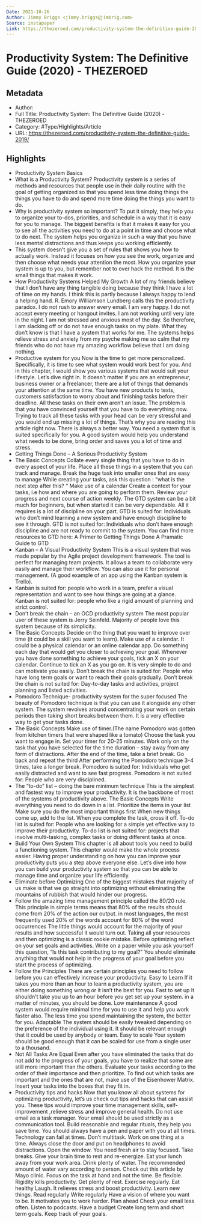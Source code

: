 ```yaml
---
Date: 2021-10-26
Author: Jimmy Briggs <jimmy.briggs@jimbrig.com>
Source: instapaper
Link: https://thezeroed.com/productivity-system-the-definitive-guide-2019/
---
```

# Productivity System: The Definitive Guide (2020) - THEZEROED

## Metadata
- Author: 
- Full Title: Productivity System: The Definitive Guide (2020) - THEZEROED
- Category: #Type/Highlights/Article
- URL: https://thezeroed.com/productivity-system-the-definitive-guide-2019/

## Highlights
- Productivity System Basics
- What is a Productivity System?
  Productivity system is a series of methods and resources that people use in their daily routine with the goal of getting organized so that you spend less time doing things the things you have to do and spend more time doing the things you want to do.
- Why is productivity system so important?
  To put it simply, they help you to organize your to-dos, priorities, and schedule in a way that it is easy for you to manage.
  The biggest benefits is that it makes it easy for you to see all the activities you need to do at a point in time and choose what to do next.
  The system helps you organize in such a way that you have less mental distractions and thus keeps you working efficiently.
- This system doesn’t give you a set of rules that shows you how to actually work. Instead it focuses on how you see the work, organize and then choose what needs your attention the most.
  How you organize your system is up to you, but remember not to over hack the method.
  It is the small things that makes it work.
- How Productivity Systems Helped My Growth
  A lot of my friends believe that I don’t have any thing tangible doing because they think I have a lot of time on my hands. I think this is partly because I always happy to lend a helping hand.
  R. Emory Williamson Lundberg calls this the productivity paradox.
  I do not rush to answer every email. I am very happy. I do not accept every meeting or hangout invites. I am not working until very late in the night. I am not stressed and anxious most of the day. So therefore, I am slacking off or do not have enough tasks on my plate.
  What they don’t know is that I have a system that works for me. The systems helps relieve stress and anxiety from my psyche making me so calm that my friends who do not have my amazing workflow believe that I am doing nothing.
- Productive system for you
  Now is the time to get more personalized. Specifically, it is time to see what system would work best for you.
  And in this chapter, I would show you various systems that would suit your lifestyle.
  Let’s dive right in.
  It doesn’t matter if you are an entrepreneur, business owner or a freelancer, there are a lot of things that demands your attention at the same time. You have new products to tests, customers satisfaction to worry about and finishing tasks before their deadline. All these tasks on their own aren’t an issue.
  The problem is that you have convinced yourself that you have to do everything now. Trying to track all these tasks with your head can be very stressful and you would end up missing a lot of things.
  That’s why you are reading this article right now. There is always a better way.
  You need a system that is suited specifically for you. A good system would help you understand what needs to be done, bring order and saves you a lot of time and stress.
- Getting Things Done – A Serious Productivity System
- The Basic Concepts
  Collate every single thing that you have to do in every aspect of your life.
  Place all these things in a system that you can track and manage.
  Break the huge task into smaller ones that are easy to manage
  While creating your tasks, ask this question : “what is the next step after this? “
  Make use of a calendar
  Create a context for your tasks, i.e how and where you are going to perform them.
  Review your progress and next course of action weekly.
  The GTD system can be a bit much for beginners, but when started it can be very dependable.
  All it requires is a lot of discipline on your part.
  GTD is suited for: Individuals who don’t mind learning a new system and have enough discipline to see it through.
  GTD is not suited for: Individuals who don’t have enough discipline and are not ready to commit to the system.
  You can find more resources to GTD here:
  A Primer to Getting Things Done
  A Pramatic Guide to GTD
- Kanban – A Visual Productivity System
  This is a visual system that was made popular by the Agile project development framework.
  The tool is perfect for managing team projects. It allows a team to collaborate very easily and manage their workflow.
  You can also use it for personal management. (A good example of an app using the Kanban system is Trello).
- Kanban is suited for: people who work in a team, prefer a visual representation and want to see how things are going at a glance.
  Kanban is not suited for: people who like a rigid amount of planning and strict control.
- Don’t break the chain – an OCD productivity system
  The most popular user of these system is Jerry Seinfeld. Majority of people love this system because of its simplicity.
- The Basic Concepts
  Decide on the thing that you want to improve over time (it could be a skill you want to learn).
  Make use of a calendar. It could be a physical calendar or an online calendar app.
  Do something each day that would get you closer to achieving your goal.
  Whenever you have done something to achieve your goals, tick an X on your calendar.
  Continue to tick an X as you go on.
  It is very simple to do and can motivate you easily.
  Don’t break the chain is suited for: People who have long term goals or want to reach their goals gradually.
  Don’t break the chain is not suited for: Day-to-day tasks and activities, project planning and listed activities.
- Pomodoro Technique- productivity system for the super focused
  The beauty of Pomodoro technique is that you can use it alongside any other system.
  The system revolves around concentrating your work on certain periods then taking short breaks between them.
  It is a very effective way to get your tasks done.
- The Basic Concepts
  Make use of timer.(The name Pomodoro was gotten from kitchen timers that were shaped like a tomato)
  Choose the task you want to engage in.
  Set your timer for 20-25 minutes.
  Work only on the task that you have selected for the time duration – stay away from any form of distractions.
  After the end of the time, take a brief break.
  Go back and repeat the third
  After performing the Pomodoro technique 3-4 times, take a longer break.
  Pomodoro is suited for: Individuals who get easily distracted and want to see fast progress.
  Pomodoro is not suited for: People who are very disciplined.
- The “to-do” list – doing the bare minimum technique
  This is the simplest and fastest way to improve your productivity. It is the backbone of most of the systems of productivity above.
  The Basic Concepts
  Write everything you need to do down in a list.
  Prioritize the items in your list
  Make sure you do the most important things first
  When new things come up, add to the list.
  When you complete the task, cross it off.
  To-do list is suited for: People who are looking for a simple yet effective way to improve their productivity.
  To-do list is not suited for: projects that involve multi-tasking, complex tasks or doing different tasks at once.
- Build Your Own System
  This chapter is all about tools you need to build a functioning system.
  This chapter would make the whole process easier.
  Having proper understanding on how you can improve your productivity puts you a step above everyone else.
  Let’s dive into how you can build your productivity system so that you can be able to manage time and organize your life efficiently.
- Eliminate before Optimizing
  One of the biggest mistakes that majority of us make is that we go straight into optimizing without eliminating the mountains of rubbish that would hinder our progress.
- Follow the amazing time management principle called the 80/20 rule.
  This principle in simple terms means that 80% of the results should come from 20% of the action our output.
  in most languages, the most frequently used 20% of the words account for 80% of the word occurrences
  The little things would account for the majority of your results and how successful it would turn out.
  Taking all your resources and then optimizing is a classic rookie mistake.
  Before optimizing reflect on your set goals and activities. Write on a paper while you ask yourself this question, “Is this task contributing to my goal?”
  You should eliminate anything that would not help in the progress of your goal before you start the process of optimizing.
- Follow the Principles
  There are certain principles you need to follow before you can effectively increase your productivity.
  Easy to Learn
  If it takes you more than an hour to learn a productivity system, you are either doing something wrong or it isn’t the best for you.
  Fast to set up
  It shouldn’t take you up to an hour before you get set up your system. in a matter of minutes, you should be done.
  Low maintenance
  A good system would require minimal time for you to use it and help you work faster also. The less time you spend maintaining the system, the better for you.
  Adaptable
  The system should be easily tweaked depending on the preference of the individual using it. It should be relevant enough that it could be used by anybody or team.
  Easy to scale
  Your system should be good enough that it can be scaled for use from a single user to a thousand.
- Not All Tasks Are Equal
  Even after you have eliminated the tasks that do not add to the progress of your goals, you have to realize that some are still more important than the others.
  Evaluate your tasks according to the order of their importance and then prioritize.
  To find out which tasks are important and the ones that are not, make use of the Eisenhower Matrix. Insert your tasks into the boxes that they fit in.
- Productivity tips and hacks
  Now that you know all about systems for optimizing productivity, let’s us check out tips and hacks that can assist you.
  These tips would improve your time management skills, self-improvement ,relieve stress and improve general health.
  Do not use email as a task manager. Your email should be used strictly as a communication tool.
  Build reasonable and regular rituals, they help you save time.
  You should always have a pen and paper with you at all times. Technology can fail at times.
  Don’t multitask. Work on one thing at a time.
  Always close the door and put on headphones to avoid distractions.
  Open the window. You need fresh air to stay focused.
  Take breaks. Give your brain time to rest and re-energize.
  Eat your lunch away from your work area.
  Drink plenty of water. The recommended amount of water vary according to person. Check out this article by Mayo clinic.
  Focus on the task at hand and not the time.
  Be flexible. Rigidity kills productivity.
  Get plenty of rest.
  Exercise regularly.
  Eat healthy
  Laugh. It relieves stress and boost productivity.
  Learn new things.
  Read regularly
  Write regularly
  Have a vision of where you want to be. It motivates you to work harder.
  Plan ahead
  Check your email less often.
  Listen to podcasts.
  Have a budget
  Create long term and short term goals.
  Keep track of your goals.
